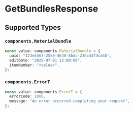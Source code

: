 # GetBundlesResponse


## Supported Types

### `components.MaterialBundle`

```typescript
const value: components.MaterialBundle = {
  uuid: "123e4567-2550-4630-8bdc-230c43fdca4b",
  editDate: "2025-07-01 12:00:00",
  itemNumber: "<value>",
};
```

### `components.ErrorT`

```typescript
const value: components.ErrorT = {
  errorCode: 1000,
  message: "An error occurred completing your request",
};
```

